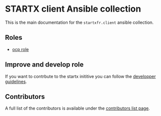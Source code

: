 # STARTX client Ansible collection

This is the main documentation for the `startxfr.client` ansible collection. 

## Roles

- [ocp role](roles/ocp.md)

## Improve and develop role

If you want to contrbute to the startx inititive you can follow the [developper guidelines](developpers.md).

## Contributors

A full list of the contributors is available under the [contributors list page](contributors.md).
